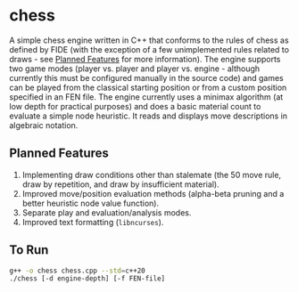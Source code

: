 # chess
A simple chess engine written in C++ that conforms to the rules of chess as defined by FIDE (with the exception of a few unimplemented rules related to draws - see [Planned Features](#planned-features) for more information). The engine supports two game modes (player vs. player and player vs. engine - although currently this must be configured manually in the source code) and games can be played from the classical starting position or from a custom position specified in an FEN file. The engine currently uses a minimax algorithm (at low depth for practical purposes) and does a basic material count to evaluate a simple node heuristic. It reads and displays move descriptions in algebraic notation.

## Planned Features
1. Implementing draw conditions other than stalemate (the 50 move rule, draw by repetition, and draw by insufficient material).
2. Improved move/position evaluation methods (alpha-beta pruning and a better heuristic node value function).
3. Separate play and evaluation/analysis modes.
4. Improved text formatting (`libncurses`).

## To Run
```sh
g++ -o chess chess.cpp --std=c++20
./chess [-d engine-depth] [-f FEN-file]
```
